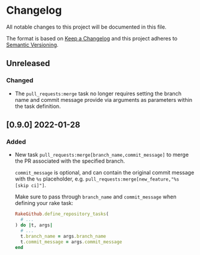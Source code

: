 # Changelog

All notable changes to this project will be documented in this file.

The format is based on [Keep a Changelog](http://keepachangelog.com)
and this project adheres to
[Semantic Versioning](http://semver.org/spec/v2.0.0.html).

## Unreleased

### Changed

* The `pull_requests:merge` task no longer requires setting the branch name and
  commit message provide via arguments as parameters within the task definition.

## [0.9.0] 2022-01-28

### Added

* New task `pull_requests:merge[branch_name,commit_message]` to merge the PR 
  associated with the specified branch.

  `commit_message` is optional, and can contain the original commit message with
  the `%s` placeholder, e.g. `pull_requests:merge[new_feature,"%s [skip ci]"]`.

  Make sure to pass through `branch_name` and `commit_message` when defining
  your rake task:
  
  ```ruby
  RakeGithub.define_repository_tasks(
    # ...
  ) do |t, args|
    # ...
    t.branch_name = args.branch_name
    t.commit_message = args.commit_message
  end
  ```
